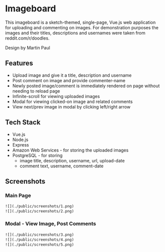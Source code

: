 # Imageboard

This imageboard is a sketch-themed, single-page, Vue.js web application for uploading and commenting on images. For demonstration purposes the images and their titles, descriptions and usernames were taken from reddit.com/r/doodles.

Design by Martin Paul

## Features

-   Upload image and give it a title, description and username
-   Post comment on image and provide commenter-name
-   Newly posted image/comment is immediately rendered on page without needing to reload page
-   Infinite-scroll for viewing uploaded images
-   Modal for viewing clicked-on image and related comments
-   View next/prev image in modal by clicking left/right arrow

## Tech Stack

-   Vue.js
-   Node.js
-   Express
-   Amazon Web Services - for storing the uploaded images
-   PostgreSQL - for storing
    -   image title, description, username, url, upload-date
    -   comment text, username, comment-date

## Screenshots

### Main Page

    ![](./public/screenshots/1.png)
    ![](./public/screenshots/2.png)

### Modal - View Image, Post Comments

    ![](./public/screenshots/3.png)
    ![](./public/screenshots/4.png)
    ![](./public/screenshots/5.png)
